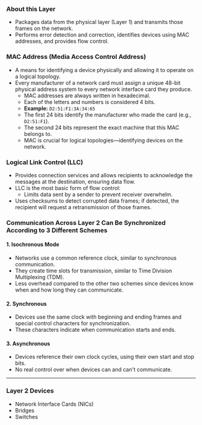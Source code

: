 ### About this Layer

- Packages data from the physical layer (Layer 1) and transmits those frames on the network.
- Performs error detection and correction, identifies devices using MAC addresses, and provides flow control.

### MAC Address (Media Access Control Address)

- A means for identifying a device physically and allowing it to operate on a logical topology.
- Every manufacturer of a network card must assign a unique 48-bit physical address system to every network interface card they produce.
  - MAC addresses are always written in hexadecimal.
  - Each of the letters and numbers is considered 4 bits.
  - **Example:** `D2:51:F1:3A:34:65`
  - The first 24 bits identify the manufacturer who made the card (e.g., `D2:51:F1`).
  - The second 24 bits represent the exact machine that this MAC belongs to.
  - MAC is crucial for logical topologies—identifying devices on the network.

### Logical Link Control (LLC)

- Provides connection services and allows recipients to acknowledge the messages at the destination, ensuring data flow.
- LLC is the most basic form of flow control:
  - Limits data sent by a sender to prevent receiver overwhelm.
- Uses checksums to detect corrupted data frames; if detected, the recipient will request a retransmission of those frames.

### Communication Across Layer 2 Can Be Synchronized According to 3 Different Schemes

#### 1. Isochronous Mode

- Networks use a common reference clock, similar to synchronous communication.
- They create time slots for transmission, similar to Time Division Multiplexing (TDM).
- Less overhead compared to the other two schemes since devices know when and how long they can communicate.

#### 2. Synchronous

- Devices use the same clock with beginning and ending frames and special control characters for synchronization.
- These characters indicate when communication starts and ends.

#### 3. Asynchronous

- Devices reference their own clock cycles, using their own start and stop bits.
- No real control over when devices can and can't communicate.

---

### Layer 2 Devices

- Network Interface Cards (NICs)
- Bridges
- Switches
